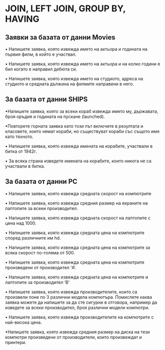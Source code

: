 # JOIN, LEFT JOIN, GROUP BY, HAVING

## Заявки за базата от данни Movies

• Напишете заявка, която извежда името на актьора и годината на първия филм, в който е участвал.

• Напишете заявка, която извежда името на актьора и на колко години е бил когато е направил дебюта си.

• Напишете заявка, която извежда името на студиото, адреса на студиото и средната дължина на филмите направени в него.


## За базата от данни SHIPS

•Напишете заявка, която за всеки кораб извежда името му, държавата, броя
оръдия и годината на пускане (launched).

•Повторете горната заявка като този път включите в резултата и класовете, които
нямат кораби, но съществуват кораби със същото име като тяхното.

• Напишете заявка, която извежда имената на корабите, участвали в битка от 1942г.

• За всяка страна изведете имената на корабите, които никога не са участвали в битка.

## За базата от данни PC

• Напишете заявка, която извежда средната скорост на компютрите

• Напишете заявка, която извежда средния размер на екраните на лаптопите за
всеки производител.

• Напишете заявка, която извежда средната скорост на лаптопите с цена над 1000.

• Напишете заявка, която извежда средната цена на компютрите според различните им hd.

• Напишете заявка, която извежда средната цена на компютрите за всяка скорост по-голяма от 500.

• Напишете заявка, която извежда средната цена на компютрите произведени от производител ‘A’.

• Напишете заявка, която извежда средната цена на компютрите и лаптопите за производител ‘B’

• Напишете заявка, която извежда производителите, които са произвели поне по 3 различни модела компютъра. Помислете каква заявка можете да напишете за да сте сигурни в отговора, например да изведете за всеки производител, броя различни модели компютри.

• Напишете заявка, която извежда производителите на компютрите с най-висока цена.

•Напишете заявка, която извежда средния размер на диска на тези компютри произведени от производители, които произвеждат и принтери.
